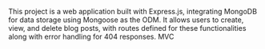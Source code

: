 This project is a web application built with Express.js, integrating MongoDB for data storage using Mongoose as the
ODM. It allows users to create, view, and delete blog posts, with routes defined for these functionalities along with error
handling for 404 responses.
MVC
